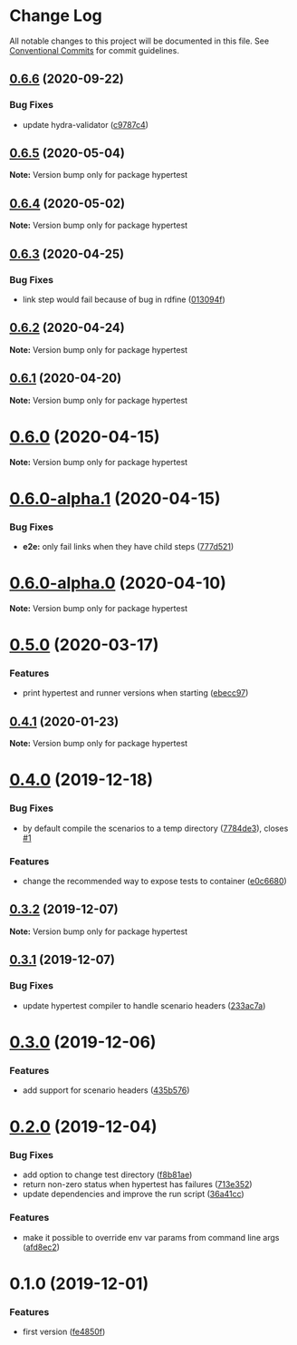 # Change Log

All notable changes to this project will be documented in this file.
See [Conventional Commits](https://conventionalcommits.org) for commit guidelines.

## [0.6.6](https://github.com/hypermedia-app/hypertest-docker/compare/hypertest@0.6.5...hypertest@0.6.6) (2020-09-22)


### Bug Fixes

* update hydra-validator ([c9787c4](https://github.com/hypermedia-app/hypertest-docker/commit/c9787c4327b6e2465da9b3fc0b2bcd0a9fe4ec48))





## [0.6.5](https://github.com/hypermedia-app/hypertest-docker/compare/hypertest@0.6.4...hypertest@0.6.5) (2020-05-04)

**Note:** Version bump only for package hypertest





## [0.6.4](https://github.com/hypermedia-app/hypertest-docker/compare/hypertest@0.6.3...hypertest@0.6.4) (2020-05-02)

**Note:** Version bump only for package hypertest





## [0.6.3](https://github.com/hypermedia-app/hypertest-docker/compare/hypertest@0.6.2...hypertest@0.6.3) (2020-04-25)


### Bug Fixes

* link step would fail because of bug in rdfine ([013094f](https://github.com/hypermedia-app/hypertest-docker/commit/013094fb70e4c68e5dc6adf94fd3fde993e282ca))





## [0.6.2](https://github.com/hypermedia-app/hypertest-docker/compare/hypertest@0.6.1...hypertest@0.6.2) (2020-04-24)

**Note:** Version bump only for package hypertest





## [0.6.1](https://github.com/hypermedia-app/hypertest-docker/compare/hypertest@0.6.0...hypertest@0.6.1) (2020-04-20)

**Note:** Version bump only for package hypertest





# [0.6.0](https://github.com/hypermedia-app/hypertest-docker/compare/hypertest@0.6.0-alpha.1...hypertest@0.6.0) (2020-04-15)

**Note:** Version bump only for package hypertest





# [0.6.0-alpha.1](https://github.com/hypermedia-app/hypertest-docker/compare/hypertest@0.6.0-alpha.0...hypertest@0.6.0-alpha.1) (2020-04-15)


### Bug Fixes

* **e2e:** only fail links when they have child steps ([777d521](https://github.com/hypermedia-app/hypertest-docker/commit/777d521c25b61dcce1cc0a5928578ff11bd164cb))





# [0.6.0-alpha.0](https://github.com/hypermedia-app/hypertest-docker/compare/hypertest@0.5.0...hypertest@0.6.0-alpha.0) (2020-04-10)

**Note:** Version bump only for package hypertest





# [0.5.0](https://github.com/hypermedia-app/hypertest-docker/compare/hypertest@0.4.1...hypertest@0.5.0) (2020-03-17)


### Features

* print hypertest and runner versions when starting ([ebecc97](https://github.com/hypermedia-app/hypertest-docker/commit/ebecc976b2c07557659b4320d4240703be1e2953))





## [0.4.1](https://github.com/hypermedia-app/hypertest-docker/compare/hypertest@0.4.0...hypertest@0.4.1) (2020-01-23)

**Note:** Version bump only for package hypertest





# [0.4.0](https://github.com/hypermedia-app/hypertest-docker/compare/hypertest@0.3.2...hypertest@0.4.0) (2019-12-18)


### Bug Fixes

* by default compile the scenarios to a temp directory ([7784de3](https://github.com/hypermedia-app/hypertest-docker/commit/7784de3)), closes [#1](https://github.com/hypermedia-app/hypertest-docker/issues/1)


### Features

* change the recommended way to expose tests to container ([e0c6680](https://github.com/hypermedia-app/hypertest-docker/commit/e0c6680))





## [0.3.2](https://github.com/hypermedia-app/hypertest-docker/compare/hypertest@0.3.1...hypertest@0.3.2) (2019-12-07)

**Note:** Version bump only for package hypertest





## [0.3.1](https://github.com/hypermedia-app/hypertest-docker/compare/hypertest@0.3.0...hypertest@0.3.1) (2019-12-07)


### Bug Fixes

* update hypertest compiler to handle scenario headers ([233ac7a](https://github.com/hypermedia-app/hypertest-docker/commit/233ac7a887bd6ef5bbb36615189d7bdd6d0b0adb))





# [0.3.0](https://github.com/hypermedia-app/hypertest-docker/compare/hypertest@0.2.0...hypertest@0.3.0) (2019-12-06)


### Features

* add support for scenario headers ([435b576](https://github.com/hypermedia-app/hypertest-docker/commit/435b576ff1f9206c64ce1b6d72b3d22a57bc027c))





# [0.2.0](https://github.com/hypermedia-app/hypertest-docker/compare/hypertest@0.1.0...hypertest@0.2.0) (2019-12-04)


### Bug Fixes

* add option to change test directory ([f8b81ae](https://github.com/hypermedia-app/hypertest-docker/commit/f8b81aec326ab11feb00fc51ea46ddda30bec7a4))
* return non-zero status when hypertest has failures ([713e352](https://github.com/hypermedia-app/hypertest-docker/commit/713e352148bd54d52fcf0edf57791c5c7337af60))
* update dependencies and improve the run script ([36a41cc](https://github.com/hypermedia-app/hypertest-docker/commit/36a41ccc251e7122156db911f3d534c830c58773))


### Features

* make it possible to override env var params from command line args ([afd8ec2](https://github.com/hypermedia-app/hypertest-docker/commit/afd8ec21c3ddce89365d132ec91d261f729a15d6))





# 0.1.0 (2019-12-01)


### Features

* first version ([fe4850f](https://github.com/hypermedia-app/hypertest-docker/commit/fe4850f11e63415240a21533dac963379e8a6259))
